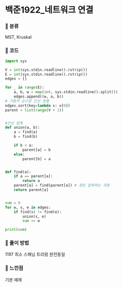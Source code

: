 # 백준1922\_네트워크 연결

### &#127822; 분류

MST, Kruskal

### &#127822; 코드

```python
import sys

V = int(sys.stdin.readline().rstrip())
E = int(sys.stdin.readline().rstrip())
edges = []

for _ in range(E):
    a, b, w = map(int, sys.stdin.readline().split())
    edges.append((w, a, b))
# 가중치 순으로 간선 정렬
edges.sort(key=lambda x: x[0])
parent = list(range(V + 1))


#간선 압축
def union(a, b):
    a = find(a)
    b = find(b)

    if b < a:
        parent[a] = b
    else:
        parent[b] = a


def find(a):
    if a == parent[a]:
        return a
    parent[a] = find(parent[a]) # 경로 압축하는 과정
    return parent[a]


sum = 0
for w, s, e in edges:
    if find(s) != find(e):
        union(s, e)
        sum += w

print(sum)
```

### &#127822; 풀이 방법

1197 최소 스패닝 트리랑 완전동일

### &#127822; 느낀점

기본 예제
